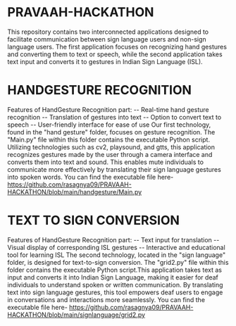 # PRAVAAH-HACKATHON
This repository contains two interconnected applications designed to facilitate communication between sign language users and non-sign language users. The first application focuses on recognizing hand gestures and converting them to text or speech, while the second application takes text input and converts it to gestures in Indian Sign Language (ISL).
# HANDGESTURE RECOGNITION
  Features of HandGesture Recognition part:
    -- Real-time hand gesture recognition
    -- Translation of gestures into text
    -- Option to convert text to speech
    -- User-friendly interface for ease of use
  Our first technology, found in the "hand gesture" folder, focuses on gesture recognition. The "Main.py" file within this folder contains the executable Python 
  script. Utilizing technologies such as cv2, playsound, and gtts, this application recognizes gestures made by the user through a camera interface and converts them 
  into text and sound. This enables mute individuals to communicate more effectively by translating their sign language gestures into spoken words.
  You can find the executable file here-
     https://github.com/rasagnya09/PRAVAAH-HACKATHON/blob/main/handgesture/Main.py   
# TEXT TO SIGN CONVERSION
  Features of HandGesture Recognition part:
    -- Text input for translation
    -- Visual display of corresponding ISL gestures
    -- Interactive and educational tool for learning ISL
  The second technology, located in the "sign language" folder, is designed for text-to-sign conversion. The "grid2.py" file within this folder contains the 
  executable Python script.This application takes text as input and converts it into Indian Sign Language, making it easier for deaf individuals to understand spoken 
  or written communication. By translating text into sign language gestures, this tool empowers deaf users to engage in conversations and interactions 
  more seamlessly.
  You can find the executable file here-
     https://github.com/rasagnya09/PRAVAAH-HACKATHON/blob/main/signlanguage/grid2.py   
  
